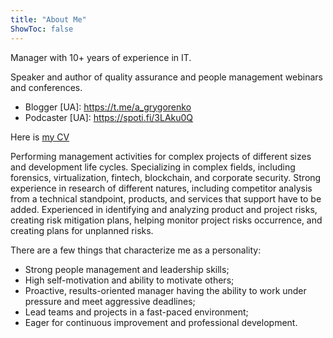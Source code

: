 ```yaml
---
title: "About Me"
ShowToc: false
---
```


Manager <span class="personal">with 10+ years </span> of experience in IT.

Speaker and author of quality assurance and people management webinars and conferences.
- Blogger [UA]: https://t.me/a_grygorenko
- Podcaster [UA]: https://spoti.fi/3LAku0Q 

Here is [my CV](.././Artem_Grygorenko_CV.pdf)

Performing management activities for <span class="personal">complex projects of different sizes</span> and development life cycles. Specializing in complex fields, including forensics, virtualization, fintech, blockchain, and corporate security.
Strong experience in research of different natures, including competitor analysis from a technical standpoint, products, and services that support have to be added.
Experienced in identifying and analyzing product and project risks, creating risk mitigation plans, helping monitor project risks occurrence, and creating plans for unplanned risks.

There are a few things that characterize me as a personality:
- Strong people management and leadership skills;
- High self-motivation and ability to motivate others;
- Proactive, results-oriented manager having the ability to work under pressure and meet aggressive deadlines;
- Lead teams and projects in a fast-paced environment;
- Eager for continuous improvement and professional development.